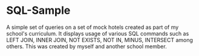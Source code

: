 # SQL-Sample

A simple set of queries on a set of mock hotels created as part of my school's curriculum. It displays usage of various SQL commands
such as LEFT JOIN, INNER JOIN, NOT EXISTS, NOT IN, MINUS, INTERSECT among others. This was created by myself and another school member.
